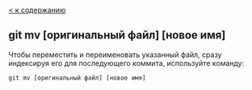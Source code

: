 [< к содержанию](./readme.md)

## **git mv [оригинальный файл] [новое имя]**

Чтобы переместить и переименовать указанный файл, сразу индексируя его для последующего коммита, используйте команду:

```
git mv [оригинальный файл] [новое имя]
```
